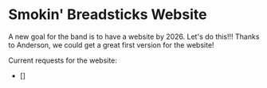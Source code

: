 # Smokin' Breadsticks Website

A new goal for the band is to have a website by 2026. Let's do this!!!
Thanks to Anderson, we could get a great first version for the website!

Current requests for the website:
- []
